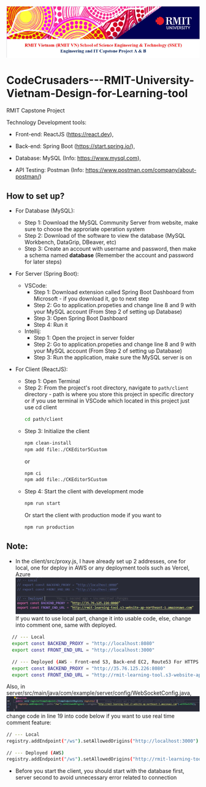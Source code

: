 ![header image](assets/header.jpg)

# CodeCrusaders---RMIT-University-Vietnam-Design-for-Learning-tool

RMIT Capstone Project

Technology Development tools:
- Front-end: ReactJS (https://react.dev),
- Back-end: Spring Boot (https://start.spring.io/),
- Database: MySQL (Info: https://www.mysql.com),

- API Testing: Postman (Info: https://www.postman.com/company/about-postman/)

How to set up?
---

- For Database (MySQL):

  - Step 1: Download the MySQL Community Server from website, make sure to choose the approriate operation system
  - Step 2: Download of the software to view the database (MySQL Workbench, DataGrip, DBeaver, etc)
  - Step 3: Create an account with username and password, then make a schema named **database** (Remember the account and password for later steps)

- For Server (Spring Boot):

  - VSCode:
    - Step 1: Download extension called Spring Boot Dashboard from Microsoft - if you download it, go to next step
    - Step 2: Go to application.propeties and change line 8 and 9 with your MySQL account (From Step 2 of setting up Database)
    - Step 3: Open Spring Boot Dashboard
    - Step 4: Run it
  - Intellij:
    - Step 1: Open the project in server folder
    - Step 2: Go to application.propeties and change line 8 and 9 with your MySQL account (From Step 2 of setting up Database)
    - Step 3: Run the application, make sure the MySQL server is on

- For Client (ReactJS):
  - Step 1: Open Terminal
  - Step 2: From the project's root directory, navigate to `path/client` directory - path is where you store this project in specific directory or if you use terminal in VSCode which located in this project just use cd client
    ```bash
    cd path/client
    ```
  - Step 3: Initialize the client
    ```bash
    npm clean-install
    npm add file:./CKEditor5Custom
    ```
    or
    ```bash
    npm ci
    npm add file:./CKEditor5Custom
    ```
  - Step 4: Start the client with development mode
    ```bash
    npm run start
    ```
    Or start the client with production mode if you want to
    ```bash
    npm run production
    ```

Note: 
---
- In the client/src/proxy.js, I have already set up 2 addresses, one for local, one for deploy in AWS or any deployment tools such as Vercel, Azure
![header image](assets/address.jpg)
If you want to use local part, change it into usable code, else, change into comment one, same with deployed.

```bash
  // --- Local
  export const BACKEND_PROXY = "http://localhost:8080"
  export const FRONT_END_URL = "http://localhost:3000"
```

```bash
  // --- Deployed (AWS - Front-end S3, Back-end EC2, Route53 For HTTPS Protocol)
  export const BACKEND_PROXY = "http://35.76.125.226:8080"
  export const FRONT_END_URL = "http://rmit-learning-tool.s3-website-ap-northeast-1.amazonaws.com"
```

Also, in server/src/main/java/com/example/server/config/WebSocketConfig.java, 
![header image](assets/websocketaddress.jpg)
change code in line 19 into code below if you want to use real time comment feature:

```bash
// --- Local 
registry.addEndpoint("/ws").setAllowedOrigins("http://localhost:3000").withSockJS();
```

```bash
// --- Deployed (AWS)
registry.addEndpoint("/ws").setAllowedOrigins("http://rmit-learning-tool.s3-website-ap-northeast-1.amazonaws.com").withSockJS();
```

- Before you start the client, you should start with the database first, server second to avoid unnecessary error related to connection
